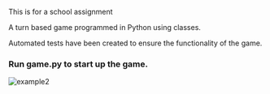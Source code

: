 This is for a school assignment

A turn based game programmed in Python using classes.

Automated tests have been created to ensure the functionality of the game.

### Run game.py to start up the game.

![example2](https://user-images.githubusercontent.com/71790151/191498345-84a32d18-a96d-45cb-83ca-f7baef7fdd4a.png)
